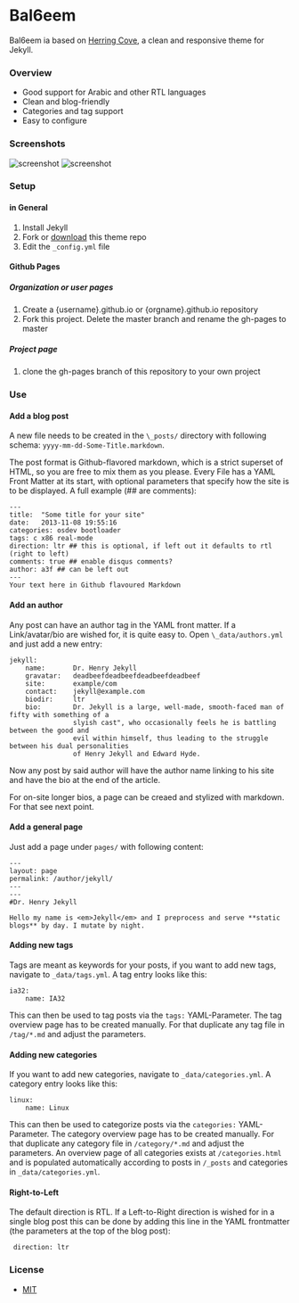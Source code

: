 Bal6eem
=======

Bal6eem ia based on [Herring Cove](https://github.com/arnp/herring-cove), a clean and responsive theme for Jekyll.

### Overview 

* Good support for Arabic and other RTL languages
* Clean and blog-friendly
* Categories and tag support
* Easy to configure

### Screenshots

![screenshot](/images/screenshot1.png)
![screenshot](/images/screenshot2.png)

### Setup
#### in General
1. Install Jekyll
2. Fork or [download](https://github.com/a3f/bal6eem/archive/master.zip) this theme repo
3. Edit the `_config.yml` file
#### Github Pages
##### Organization or user pages
1. Create a {username}.github.io or {orgname}.github.io repository
2. Fork this project. Delete the master branch and rename the gh-pages to master
##### Project page
1. clone the gh-pages branch of this repository to your own project

### Use
#### Add a blog post
A new file needs to be created in the `\_posts/` directory with following schema: `yyyy-mm-dd-Some-Title.markdown`.

The post format is Github-flavored markdown, which is a strict superset of HTML, so you are free to mix them as you please. Every File has a YAML Front Matter at its start, with optional parameters that specify how the site is to be displayed. A full example	(## are comments):

```
---
title:  "Some title for your site"
date:   2013-11-08 19:55:16
categories: osdev bootloader
tags: c x86 real-mode
direction: ltr ## this is optional, if left out it defaults to rtl (right to left)
comments: true ## enable disqus comments?
author: a3f ## can be left out
---
Your text here in Github flavoured Markdown
```

#### Add an author
Any post can have an author tag in the YAML front matter. If a Link/avatar/bio are wished for, it is quite easy to. Open `\_data/authors.yml` and just add a new entry:

```
jekyll:
    name:       Dr. Henry Jekyll
    gravatar:   deadbeefdeadbeefdeadbeefdeadbeef
    site:       example/com
    contact:    jekyll@example.com
    biodir:     ltr
    bio: 		Dr. Jekyll is a large, well-made, smooth-faced man of fifty with something of a
 				slyish cast", who occasionally feels he is battling between the good and
				evil within himself, thus leading to the struggle between his dual personalities
				of Henry Jekyll and Edward Hyde.
```

Now any post by said author will have the author name linking to his site and have the bio at the end of the article.

For on-site longer bios, a page can be creaed and stylized with markdown. For that see next point.

#### Add a general page
Just add a page under `pages/` with following content:
```
---
layout: page
permalink: /author/jekyll/
---
---
#Dr. Henry Jekyll

Hello my name is <em>Jekyll</em> and I preprocess and serve **static blogs** by day. I mutate by night.
```

#### Adding new tags
Tags are meant as keywords for your posts, if you want to add new tags, navigate to `_data/tags.yml`. A tag entry looks like this:
```
ia32:
	name: IA32
```
This can then be used to tag posts via the `tags:` YAML-Parameter. The tag overview page has to be created manually. For that duplicate any tag file in `/tag/*.md` and adjust the parameters. 

#### Adding new categories
If you want to add new categories, navigate to `_data/categories.yml`. A category entry looks like this:
```
linux:
	name: Linux
```
This can then be used to categorize posts via the `categories:` YAML-Parameter. The category overview page has to be created manually. For that duplicate any category file in `/category/*.md` and adjust the parameters. An overview page of all categories exists at `/categories.html` and is populated automatically according to posts in `/_posts` and categories in `_data/categories.yml`.


#### Right-to-Left

The default direction is RTL. If a Left-to-Right direction is wished for in a single blog post this can be done by adding this line in the YAML frontmatter (the parameters at the top of the blog post):
    
     direction: ltr


### License
* [MIT](http://opensource.org/licenses/MIT)

